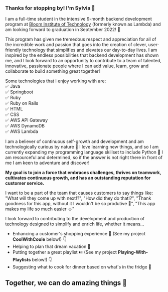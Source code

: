 ### Thanks for stopping by! I'm Sylvia 👋

I am a full-time student in the intensive 9-month backend development program at [Bloom Institute of Technology](https://www.bloomtech.com/courses/backend-development) (formerly known as Lambda) and am looking forward to graduation in September 2022! :partying_face: 

This program has given me tremedous respect and appreciation for all of the incredible work and passion that goes into the creation of clever, user-friendly technology that simplifies and elevates our day-to-day lives. I am inspired by the endless possibilities that backend development has shown me,  and I look forward to an opportunity to contribute to a team of talented, innovative, passionate people where I can add value, learn, grow and collaborate to build something great together! 

Some technologies that I enjoy working with are:<br />
 :white_check_mark: Java<br />
 :white_check_mark: Springboot<br />
 :white_check_mark: Ruby<br />
 :white_check_mark: Ruby on Rails<br />
 :white_check_mark: HTML<br />
 :white_check_mark: CSS<br />
 :white_check_mark: AWS API Gateway<br />
 :white_check_mark: AWS DynamoDB<br />
 :white_check_mark: AWS Lambda<br />

 
I am a believer of continuous self-growth and development and am technologically curious by nature :monocle_face: I love learning new things, and so I am currently expanding my programming language skillset to include Python 🌱 I am resourceful and determined, so if the answer is not right there in front of me I am keen to adventure and discover!

**My goal is to join a force that embraces challenges, thrives on teamwork, cultivates continuous growth, and has an outstanding reputation for customer service.** 

I want to be a part of the team that causes customers to say things like: 
"What will they come up with next:interrobang:",  "How did they do that:interrobang:", "Thank goodness for this app, without it I wouldn't be so produtive :raised_hands:", "This app makes my life so much easier :relaxed:" 

I look forward to contributing to the development and production of technology designed to simplify and enrich life, whether it means...<br />

* Enhancing a customer's shopping experience :shopping_cart: (See my project **CoolWithCoule** below!) :point_down: <br /> 
* Helping to plan that dream vacation :palm_tree:<br /> 
* Putting together a great playlist :play_or_pause_button: (See my project **Playing-With-Playlists** below!) :point_down: <br /> 
* Suggesting what to cook for dinner based on what's in the fridge :shallow_pan_of_food: 

## Together, we can do amazing things :star_struck: 
